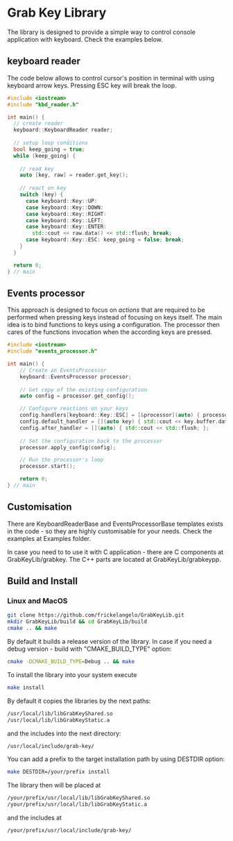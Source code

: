 # Grab Key Library

The library is designed to provide a simple way to control console application with keyboard. Check the examples below.

## keyboard reader

The code below allows to control cursor's position in terminal with using keyboard arrow keys. Pressing ESC key will break the loop.

```c++
#include <iostream>
#include "kbd_reader.h"

int main() {
  // create reader
  keyboard::KeyboardReader reader;
  
  // setup loop conditions
  bool keep_going = true;
  while (keep_going) {
    
    // read key
    auto [key, raw] = reader.get_key();
    
    // react on key
    switch (key) {
      case keyboard::Key::UP:
      case keyboard::Key::DOWN:
      case keyboard::Key::RIGHT:
      case keyboard::Key::LEFT:
      case keyboard::Key::ENTER:
        std::cout << raw.data() << std::flush; break;
      case keyboard::Key::ESC: keep_going = false; break;
    }
  }

  return 0;
} // main
```

## Events processor

This approach is designed to focus on *actions* that are required to be performed when pressing keys instead of focusing on keys itself. The main idea is to bind functions to keys using a configuration. The processor then cares of the functions invocation when the according keys are pressed.

```c++
#include <iostream>
#include "events_processor.h"

int main() {
    // Create an EventsProcessor
    keyboard::EventsProcessor processor;
    
    // Get copy of the existing configuration
    auto config = processor.get_config();

    // Configure reactions on your keys
    config.handlers[keyboard::Key::ESC] = [&processor](auto) { processor.stop(); };
    config.default_handler = [](auto key) { std::cout << key.buffer.data(); };
    config.after_handler = [](auto) { std::cout << std::flush; };
    
    // Set the configuration back to the processor
    processor.apply_config(config);

    // Run the processor's loop
    processor.start();

    return 0;
} // main
```

## Customisation

There are KeyboardReaderBase and EventsProcessorBase templates exists in the code - so they are highly customisable for your needs. Check the examples at Examples folder.

In case you need to to use it with C application - there are C components at GrabKeyLib/grabkey. 
The C++ parts are located at GrabKeyLib/grabkeypp.

## Build and Install

### Linux and MacOS

```bash
git clone https://github.com/frickelangelo/GrabKeyLib.git
mkdir GrabKeyLib/build && cd GrabKeyLib/build
cmake .. && make
```

By default it builds a release version of the library.
In case if you need a debug version - build with "CMAKE_BUILD_TYPE" option:

```bash
cmake -DCMAKE_BUILD_TYPE=Debug .. && make
```

To install the library into your system execute

```bash
make install
```

By default it copies the libraries by the next paths:

```bash
/usr/local/lib/libGrabKeyShared.so
/usr/local/lib/libGrabKeyStatic.a
```

and the includes into the next directory:

```bash
/usr/local/include/grab-key/
```

You can add a prefix to the target installation path by using DESTDIR option:

```bash
make DESTDIR=/your/prefix install
```

The library then will be placed at

```bash
/your/prefix/usr/local/lib/libGrabKeyShared.so
/your/prefix/usr/local/lib/libGrabKeyStatic.a
```

and the includes at

```bash
/your/prefix/usr/local/include/grab-key/
```

